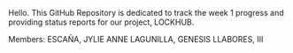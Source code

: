 Hello. This GitHub Repository is dedicated to track the week 1 progress and providing status reports for our project, LOCKHUB.

Members: 
ESCAÑA, JYLIE ANNE
LAGUNILLA, GENESIS
LLABORES, III
